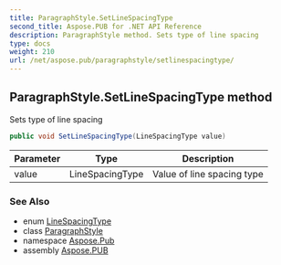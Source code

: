 ```yaml
---
title: ParagraphStyle.SetLineSpacingType
second_title: Aspose.PUB for .NET API Reference
description: ParagraphStyle method. Sets type of line spacing
type: docs
weight: 210
url: /net/aspose.pub/paragraphstyle/setlinespacingtype/
---
```

## ParagraphStyle.SetLineSpacingType method

Sets type of line spacing

```csharp
public void SetLineSpacingType(LineSpacingType value)
```

| Parameter | Type | Description |
| --- | --- | --- |
| value | LineSpacingType | Value of line spacing type |

### See Also

* enum [LineSpacingType](../../linespacingtype/)
* class [ParagraphStyle](../)
* namespace [Aspose.Pub](../../paragraphstyle/)
* assembly [Aspose.PUB](../../../)


